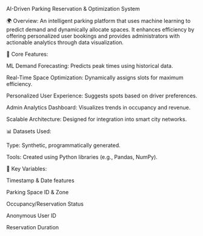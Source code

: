 AI-Driven Parking Reservation & Optimization System

🌍 Overview:
An intelligent parking platform that uses machine learning to predict demand and dynamically allocate spaces. It enhances efficiency by offering personalized user bookings and provides administrators with actionable analytics through data visualization.

🎯 Core Features:

ML Demand Forecasting: Predicts peak times using historical data.

Real-Time Space Optimization: Dynamically assigns slots for maximum efficiency.

Personalized User Experience: Suggests spots based on driver preferences.

Admin Analytics Dashboard: Visualizes trends in occupancy and revenue.

Scalable Architecture: Designed for integration into smart city networks.

📊 Datasets Used:

Type: Synthetic, programmatically generated.

Tools: Created using Python libraries (e.g., Pandas, NumPy).

🧠 Key Variables:

Timestamp & Date features

Parking Space ID & Zone

Occupancy/Reservation Status

Anonymous User ID

Reservation Duration





